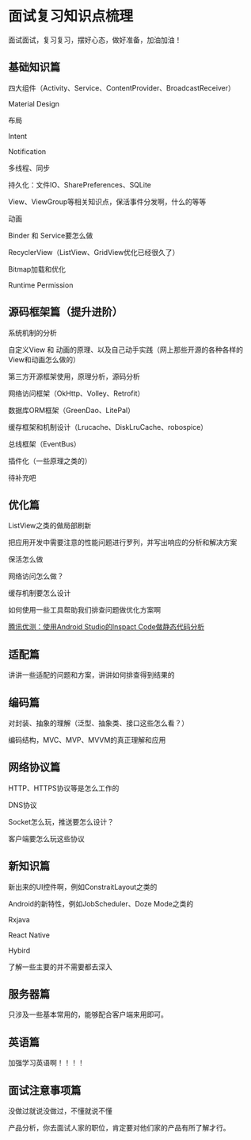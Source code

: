 # 面试复习知识点梳理

面试面试，复习复习，摆好心态，做好准备，加油加油！

## 基础知识篇

四大组件（Activity、Service、ContentProvider、BroadcastReceiver）

Material Design

布局

Intent

Notification

多线程、同步

持久化：文件IO、SharePreferences、SQLite

View、ViewGroup等相关知识点，保活事件分发啊，什么的等等

动画

Binder 和 Service要怎么做

RecyclerView（ListView、GridView优化已经很久了）

Bitmap加载和优化

Runtime Permission

## 源码框架篇（提升进阶）

系统机制的分析

自定义View 和 动画的原理、以及自己动手实践（网上那些开源的各种各样的View和动画怎么做的）

第三方开源框架使用，原理分析，源码分析

网络访问框架（OkHttp、Volley、Retrofit）

数据库ORM框架（GreenDao、LitePal）

缓存框架和机制设计（Lrucache、DiskLruCache、robospice）

总线框架（EventBus）

插件化（一些原理之类的）

待补充吧

## 优化篇

ListView之类的做局部刷新

把应用开发中需要注意的性能问题进行罗列，并写出响应的分析和解决方案

保活怎么做

网络访问怎么做？

缓存机制要怎么设计

如何使用一些工具帮助我们排查问题做优化方案啊

[腾讯优测：使用Android Studio的Inspact Code做静态代码分析](http://mp.weixin.qq.com/s?__biz=MzAxMzYyNDkyNA==&mid=2651332108&idx=1&sn=0595ccab1516fcff06f15a8f8f50f8ea&scene=0)

## 适配篇

讲讲一些适配的问题和方案，讲讲如何排查得到结果的

## 编码篇

对封装、抽象的理解（泛型、抽象类、接口这些怎么看？）

编码结构，MVC、MVP、MVVM的真正理解和应用

## 网络协议篇

HTTP、HTTPS协议等是怎么工作的

DNS协议

Socket怎么玩，推送要怎么设计？

客户端要怎么玩这些协议

## 新知识篇

新出来的UI控件啊，例如ConstraitLayout之类的

Android的新特性，例如JobScheduler、Doze Mode之类的

Rxjava

React Native

Hybird

了解一些主要的并不需要都去深入

## 服务器篇

只涉及一些基本常用的，能够配合客户端来用即可。

## 英语篇

加强学习英语啊！！！！

## 面试注意事项篇

没做过就说没做过，不懂就说不懂

产品分析，你去面试人家的职位，肯定要对他们家的产品有所了解才行。
